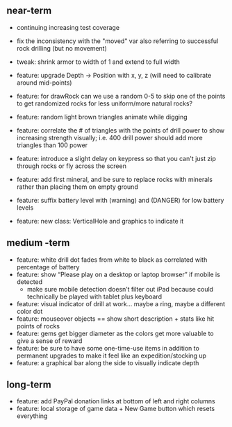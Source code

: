 ## near-term

* continuing increasing test coverage
* fix the inconsistency with the "moved" var also referring to successful rock drilling (but no movement)
* tweak: shrink armor to width of 1 and extend to full width

* feature: upgrade Depth -> Position with x, y, z (will need to calibrate around mid-points)
* feature: for drawRock can we use a random 0-5 to skip one of the points to get randomized rocks for less uniform/more natural rocks?
* feature: random light brown triangles animate while digging
* feature: correlate the # of triangles with the points of drill power to show increasing strength visually; i.e. 400 drill power should add more triangles than 100 power
* feature: introduce a slight delay on keypress so that you can't just zip through rocks or fly across the screen
* feature: add first mineral, and be sure to replace rocks with minerals rather than placing them on empty ground
* feature: suffix battery level with (warning) and (DANGER) for low battery levels
* feature: new class: VerticalHole and graphics to indicate it

## medium -term

* feature: white drill dot fades from white to black as correlated with percentage of battery
* feature: show “Please play on a desktop or laptop browser” if mobile is detected
    * make sure mobile detection doesn’t filter out iPad because could technically be played with tablet plus keyboard
* feature: visual indicator of drill at work... maybe a ring, maybe a different color dot
* feature: mouseover objects == show short description + stats like hit points of rocks
* feature: gems get bigger diameter as the colors get more valuable to give a sense of reward
* feature: be sure to have some one-time-use items in addition to permanent upgrades to make it feel like an expedition/stocking up
* feature: a graphical bar along the side to visually indicate depth

## long-term

* feature: add PayPal donation links at bottom of left and right columns
* feature: local storage of game data + New Game button which resets everything